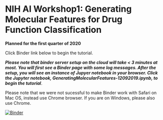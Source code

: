 # NIH AI Workshop1: Generating Molecular Features for Drug Function Classification  
**Planned for the first quarter of 2020**

Click Binder link below to begin the tutorial. 

***Please note that binder server setup on the cloud will take < 3 minutes at most. You will first see a Binder page with some log messages. After the setup, you will see an instance of Jupyer notebook in your browser. Click the Jupyter notebook, GeneratingMolecularFeatures-12092019.ipynb, to begin the tutorial***.

Please note that we were not sucessful to make Binder work with Safari on Mac OS, instead use Chrome browser. If you are on Windows, please also use Chrome.

[![Binder](https://mybinder.org/badge_logo.svg)](https://mybinder.org/v2/gh/ravichas/SRWkshp1/master)
